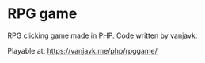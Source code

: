 RPG game
======
RPG clicking game made in PHP. Code written by vanjavk.

Playable at: https://vanjavk.me/php/rpggame/
